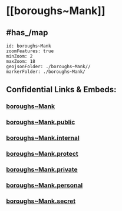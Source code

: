# [[boroughs~Mank]]


## #has_/map  



```leaflet
id: boroughs~Mank
zoomFeatures: true 
minZoom: 2 
maxZoom: 18
geojsonFolder: ./boroughs~Mank//
markerFolder: ./boroughs~Mank/
```


## Confidential Links & Embeds: 

### [boroughs~Mank](/_Standards/Earth/Continent/Europe/Europe~Central/Austria/Austrias_States/Niederösterreich/counties~NÖ/Melk/cities~Melk/Mank/boroughs~Mank.md) 

### [boroughs~Mank.public](/_public/Earth/Continent/Europe/Europe~Central/Austria/Austrias_States/Niederösterreich/counties~NÖ/Melk/cities~Melk/Mank/boroughs~Mank.public.md) 

### [boroughs~Mank.internal](/_internal/Earth/Continent/Europe/Europe~Central/Austria/Austrias_States/Niederösterreich/counties~NÖ/Melk/cities~Melk/Mank/boroughs~Mank.internal.md) 

### [boroughs~Mank.protect](/_protect/Earth/Continent/Europe/Europe~Central/Austria/Austrias_States/Niederösterreich/counties~NÖ/Melk/cities~Melk/Mank/boroughs~Mank.protect.md) 

### [boroughs~Mank.private](/_private/Earth/Continent/Europe/Europe~Central/Austria/Austrias_States/Niederösterreich/counties~NÖ/Melk/cities~Melk/Mank/boroughs~Mank.private.md) 

### [boroughs~Mank.personal](/_personal/Earth/Continent/Europe/Europe~Central/Austria/Austrias_States/Niederösterreich/counties~NÖ/Melk/cities~Melk/Mank/boroughs~Mank.personal.md) 

### [boroughs~Mank.secret](/_secret/Earth/Continent/Europe/Europe~Central/Austria/Austrias_States/Niederösterreich/counties~NÖ/Melk/cities~Melk/Mank/boroughs~Mank.secret.md)

